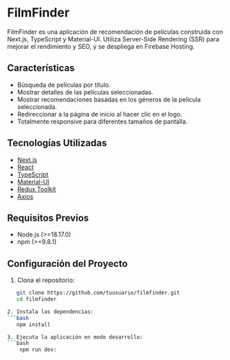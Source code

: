 # FilmFinder

FilmFinder es una aplicación de recomendación de películas construida con Next.js, TypeScript y Material-UI. Utiliza Server-Side Rendering (SSR) para mejorar el rendimiento y SEO, y se despliega en Firebase Hosting.

## Características

- Búsqueda de películas por título.
- Mostrar detalles de las películas seleccionadas.
- Mostrar recomendaciones basadas en los géneros de la película seleccionada.
- Redireccionar a la página de inicio al hacer clic en el logo.
- Totalmente responsive para diferentes tamaños de pantalla.

## Tecnologías Utilizadas

- [Next.js](https://nextjs.org/)
- [React](https://reactjs.org/)
- [TypeScript](https://www.typescriptlang.org/)
- [Material-UI](https://mui.com/)
- [Redux Toolkit](https://redux-toolkit.js.org/)
- [Axios](https://axios-http.com/)

## Requisitos Previos

- Node.js (>=18.17.0)
- npm (>=9.8.1)

## Configuración del Proyecto

1. Clona el repositorio:

````bash
   git clone https://github.com/tuusuario/filmfinder.git
   cd filmfinder

2. Instala las dependencias:
```bash
   npm install

3. Ejecuta la aplicación en modo desarrollo:
```bash
    npm run dev:



````
